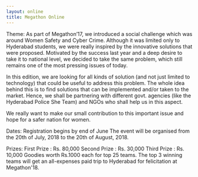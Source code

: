 ```yaml
---
layout: online
title: Megathon Online
---
```


Theme:
As part of Megathon’17, we introduced a social challenge which was around Women
Safety and Cyber Crime. Although it was limited only to Hyderabad students, we were
really inspired by the innovative solutions that were proposed. Motivated by the success
last year and a deep desire to take it to national level, we decided to take the same
problem, which still remains one of the most pressing issues of today.

In this edition, we are looking for all kinds of solution (and not just limited to
technology) that could be useful to address this problem. The whole idea behind this is to
find solutions that can be implemented and/or taken to the market. Hence, we shall be
partnering with different govt. agencies (like the Hyderabad Police She Team) and NGOs
who shall help us in this aspect.

We really want to make our small contribution to this important issue and hope for a safer
nation for women.

Dates:
Registration begins by end of June
The event will be organised from the 20th of July, 2018 to the 20th of August, 2018.

Prizes:
First Prize : Rs. 80,000
Second Prize : Rs. 30,000
Third Prize : Rs. 10,000
Goodies worth Rs.1000 each for top 25 teams.
The top 3 winning teams will get an all-expenses paid trip to Hyderabad for felicitation at Megathon'18.
